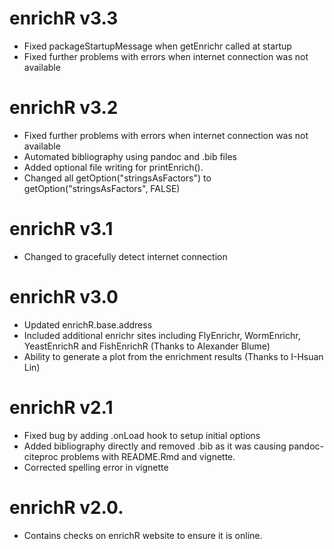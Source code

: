 # enrichR v3.3
 - Fixed packageStartupMessage when getEnrichr called at startup
 - Fixed further problems with errors when internet connection was not available
# enrichR v3.2
 - Fixed further problems with errors when internet connection was not available
 - Automated bibliography using pandoc and .bib files
 - Added optional file writing for printEnrich().
 - Changed all getOption("stringsAsFactors") to getOption("stringsAsFactors", FALSE)
# enrichR v3.1
 - Changed to gracefully detect internet connection
# enrichR v3.0
 - Updated enrichR.base.address
  - Included additional enrichr sites including FlyEnrichr, WormEnrichr, YeastEnrichR and FishEnrichR (Thanks to Alexander Blume)
 - Ability to generate a plot from the enrichment results (Thanks to I-Hsuan Lin)
# enrichR v2.1
 - Fixed bug by adding .onLoad hook to setup initial options
 - Added bibliography directly and removed .bib as it was causing pandoc-citeproc problems with README.Rmd and vignette.
 - Corrected spelling error in vignette
# enrichR v2.0.
 - Contains checks on enrichR website to ensure it is online.
